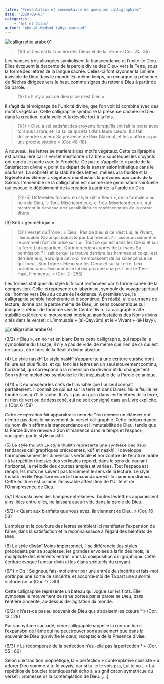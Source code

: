 ```yaml
---
titre: "Présentation et commentaire de quelques calligraphies"
date: "2020-09-03"
categories:
    - "Art et Islam"
auteur: "Abd-al-Wadoud Yahya Gouraud"
---
```



![calligraphie arabe 01](https://res.cloudinary.com/genesi-communication-design/image/upload/v1603651910/ihei/calligraphies/calligraphie-01_rof1zv.jpg)

>(1/1) « Dieu est la Lumière des Cieux et de la Terre » (Cor. 24 : 35)

Les hampes très allongées symbolisent la transcendance et l’unité de Dieu. Elles évoquent la descente de la parole divine des Cieux vers la Terre, sous la forme des lettres de la langue sacrée. Celles-ci font rayonner la lumière invisible de Dieu dans le monde. En même temps, on remarque la présence de flèches dirigées vers le haut, comme signes du retour à Dieu à partir de Sa parole.

> (1/2) « Il n’y a pas de dieu si ce n’est Dieu »

Il s’agit du témoignage de l’Unicité divine, que l’on voit ici combiné avec des motifs végétaux. Cette calligraphie symbolise la présence cachée de Dieu dans la création, qui la voile et la dévoile tout à la fois.

> (1/3) « Dieu a été satisfait des croyants lorsqu’ils ont fait le pacte avec toi sous l’arbre, et Il a su ce qui était dans leurs cœurs. Il a fait descendre sur eux Sa présence de Paix (Sakîna), et les a affermis par une proche victoire » (Cor. 48 :18)

À nouveau, les lettres se marient à des motifs végétaux. Cette calligraphie est particulière car le verset mentionne « l’arbre » sous lequel les croyants ont conclu le pacte avec le Prophète. Ce pacte s’appelle le « pacte de la Satisfaction divine », point de départ de la transmission initiatique dans le soufisme. La sobriété et la stabilité des lettres, mêlées à la fluidité et la légèreté des éléments végétaux, manifestent la présence apaisante de la Sakîna.
L’ensemble de la calligraphie est comme une germination spirituelle qui évoque le déploiement de la création à partir de la Parole de Dieu.

> (2/1-5) Différentes formes, en style kûfî « fleuri », de la formule « au nom de Dieu, le Tout-Miséricordieux, le Très-Miséricordieux », qui montrent la richesse des possibilités de représentation de la parole divine.

(3) Kûfî « géométrique »

> (3/1) Verset du Trône : « Dieu : Pas de dieu si ce n’est Lui, le Vivant, l’Immuable (Celui qui subsiste par Lui-même). Ni l’assoupissement ni le sommeil n’ont de prise sur Lui. Tout ce qui est dans les Cieux et sur la Terre Lui appartient. Qui intercèdera auprès de Lui sans Sa permission  ? Il sait ce qui se trouve derrière les hommes et ce qui est derrière eux, alors que ceux-ci n’embrassent de Sa science que ce qu’Il veut. Son Trône s’étend sur les Cieux et sur la Terre. Leur maintien dans l’existence ne lui est pas une charge. Il est le Très-Haut, l’Immense. » (Cor. 2 : 255)

Les formes statiques du style kûfî sont renforcées par la forme carrée de la composition. Celle-ci représente un labyrinthe, symbole du voyage spirituel de l’homme vers Dieu au cours de l’existence. A première vue, la calligraphie semble incohérente et discontinue. En réalité, elle a un sens de lecture, donné par la parole même de Dieu, un sens concentrique qui indique le retour de l’homme vers le Centre divin. La calligraphie allie stabilité extérieure et mouvement intérieur, manifestations des Noms divins cités dans le verset: « L’immuable » (al-Qayyûm) et le « Vivant » (al-Hayy).

![calligraphie arabe 04](https://res.cloudinary.com/genesi-communication-design/image/upload/v1603651910/ihei/calligraphies/calligraphie-04_rpal4i.jpg)

(3/2) « Dieu », en noir et en blanc
Dans cette calligraphie, qui rappelle le symbolisme du tissage, il n’y a pas de vide, de même que rien de ce qui est ne saurait être hors de la Réalité divine absolue.

(4) Le style naskhî
Le style naskhî s’apparente à une écriture cursive dont l’allure est plus fluide, et qui fond les lettres en un seul mouvement continu, horizontal, qui correspond à la dimension du devenir et du changement. Son rythme mélodieux symbolise le flot inépuisable de la Parole coranique.

(4/1) « Dieu possède les clefs de l’Invisible que Lui seul connaît parfaitement. Il connaît ce qui est sur la terre et dans la mer. Nulle feuille ne tombe sans qu’Il le sache. Il n’y a pas un grain dans les ténèbres de la terre, ni rien de vert ou de desséché, qui ne soit consigné dans un Livre explicite. » (Cor. 6 : 59)

Cette composition fait apparaître le nom de Dieu comme un élément qui n’entre pas dans le mouvement du verset calligraphié. Cette indépendance du nom divin affirme la transcendance et l’immutabilité de Dieu, tandis que la Parole divine renvoie à Son immanence dans le temps et l’espace, soulignée par le style naskhî.

(5) Le style thuluth
Le style thuluth représente une synthèse des deux tendances calligraphiques précédentes, kûfî et naskhî. Il développe harmonieusement les dimensions verticale et horizontale de l’écriture arabe : à la répétition incisive des verticales répond, dans le sens du courant horizontal, la mélodie des courbes amples et variées. Tout l’espace est rempli, les mots ne suivent pas forcément le sens de la lecture. Le style thuluth révèle l’équilibre entre la Transcendance et l’Immanence divines. Cette écriture est comme l’inlassable attestation de l’Unité et de l’Omniprésence de Dieu.

(5/1) Basmala avec des hampes entrelacées.
Toutes les lettres apparaissent ainsi liées entre elles, ne laissant aucun vide dans la parole de Dieu.

(5/2) « Quant aux bienfaits que vous avez, ils viennent de Dieu. » (Cor. 16 : 53)

L’ampleur et la courbure des lettres semblent ici manifester l‘expansion de l’âme, dans la satisfaction et la reconnaissance à l’égard des bienfaits de Dieu.

(6) Le style dîwânî
Moins impersonnel, il se différencie des styles précédents par sa souplesse, les grandes envolées à la fin des mots, la multiplicité des éléments entrant dans la composition calligraphique. Cette écriture évoque l’amour divin et les élans spirituels du croyant.

 

(6/1) « Dis : Seigneur, fais-moi entrer par une entrée de sincérité et fais-moi sortir par une sortie de sincérité, et accorde-moi de Ta part une autorité victorieuse. » (Cor. 17 : 80)

Cette calligraphie représente un bateau qui vogue sur les flots. Elle symbolise le mouvement de l’âme portée par la parole de Dieu, dans l’entière sincérité, au-dessus de l’agitation du monde.

(6/2) « N’est-ce pas au souvenir de Dieu que s’apaisent les cœurs  ? »
(Cor. 13 : 28)

Par son rythme saccadé, cette calligraphie rappelle la contraction et l’expansion de l’âme qui ne peut trouver son apaisement que dans le souvenir de Dieu qui vivifie le cœur, réceptacle de la Présence divine.


(6/3) « La récompense de la perfection n’est-elle pas la perfection  ? »
(Cor. 55 : 60)

Selon une tradition prophétique, la « perfection » contemplative consiste « à adorer Dieu comme si tu le voyais, car si tu ne le vois pas, Lui te voit. » La répétition de boucles identiques fait écho à la signification symétrique du verset : promesse de la contemplation de Dieu. [...]